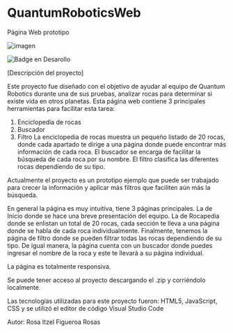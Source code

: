 # QuantumRoboticsWeb
Página Web prototipo

![imagen](https://github.com/rosafigueroaA01748086/QuantumRoboticsWeb/assets/105660271/f40fb544-1515-46a2-8eb8-4131fd82cd34)

![Badge en Desarollo](https://img.shields.io/badge/STATUS-EN%20DESAROLLO-green)


[Descripción del proyecto]

Este proyecto fue diseñado con el objetivo de ayudar al equipo de Quantum Robotics durante una de sus pruebas, analizar rocas para determinar si existe vida en otros planetas. 
Esta página web contiene 3 principales herramientas para facilitar esta tarea:
1. Enciclopedia de rocas
2. Buscador
3. Filtro
La enciclopedia de rocas muestra un pequeño listado de 20 rocas, donde cada apartado te dirige a una página donde puede encontrar más información de cada roca.
El buscador se encarga de facilitar la búsqueda de cada roca por su nombre.
El filtro clasifica las diferentes rocas dependiendo de su tipo. 

Actualmente el proyecto es un prototipo ejemplo que puede ser trabajado para crecer la información y aplicar más filtros que faciliten aún más la búsqueda.

En general la página es muy intuitiva, tiene 3 páginas principales. La de Inicio donde se hace una breve presentación del equipo. La de Rocapedia donde se enlistan un total de 20 rocas, cada sección te lleva a una 
página donde se habla de cada roca individualmente. Finalmente, tenemos la página de filtro donde se pueden filtrar todas las rocas dependiendo de su tipo. De igual manera, la página cuenta con un buscador donde puedes ingresar
el nombre de la roca y este te llevará a su página individual. 

La página es totalmente responsiva.

Se puede tener acceso al proyecto descargando el .zip y corriéndolo localmente. 

Las tecnologías utilizadas para este proyecto fueron:
 HTML5, JavaScript, CSS y se utilizó el editor de código Visual Studio Code

Autor: Rosa Itzel Figueroa Rosas

